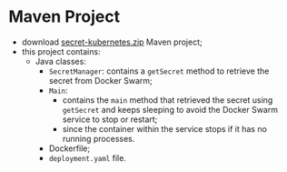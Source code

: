 # Maven Project

- download [secret-kubernetes.zip](resources/secret-kubernetes.zip) Maven project;
- this project contains:
    - Java classes:
        - `SecretManager`: contains a `getSecret` method to retrieve the secret from Docker Swarm;
        - `Main`:
            - contains the `main` method that retrieved the secret using `getSecret` and keeps sleeping to avoid the Docker Swarm service to stop or restart;
            - since the container within the service stops if it has no running processes.
        - Dockerfile;
        - `deployment.yaml` file.
